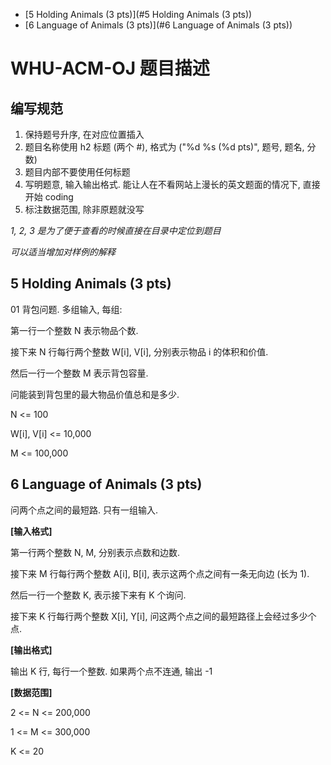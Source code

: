 - [5 Holding Animals (3 pts)](#5 Holding Animals (3 pts))
- [6 Language of Animals (3 pts)](#6 Language of Animals (3 pts))

# WHU-ACM-OJ 题目描述

## 编写规范

1. 保持题号升序, 在对应位置插入
2. 题目名称使用 h2 标题 (两个 #), 格式为 ("%d %s (%d pts)", 题号, 题名, 分数)
3. 题目内部不要使用任何标题
4. 写明题意, 输入输出格式. 能让人在不看网站上漫长的英文题面的情况下, 直接开始 coding
5. 标注数据范围, 除非原题就没写

*1, 2, 3 是为了便于查看的时候直接在目录中定位到题目*

*可以适当增加对样例的解释*

## 5 Holding Animals (3 pts)

01 背包问题. 多组输入, 每组:

第一行一个整数 N 表示物品个数.

接下来 N 行每行两个整数 W[i], V[i], 分别表示物品 i 的体积和价值.

然后一行一个整数 M 表示背包容量.

问能装到背包里的最大物品价值总和是多少.

N <= 100

W[i], V[i] <= 10,000

M <= 100,000

## 6 Language of Animals (3 pts)

问两个点之间的最短路. 只有一组输入.

**[输入格式]**

第一行两个整数 N, M, 分别表示点数和边数.

接下来 M 行每行两个整数 A[i], B[i], 表示这两个点之间有一条无向边 (长为 1).

然后一行一个整数 K, 表示接下来有 K 个询问.

接下来 K 行每行两个整数 X[i], Y[i], 问这两个点之间的最短路径上会经过多少个点.

**[输出格式]**

输出 K 行, 每行一个整数. 如果两个点不连通, 输出 -1

**[数据范围]**

2 <= N <= 200,000

1 <= M <= 300,000

K <= 20

